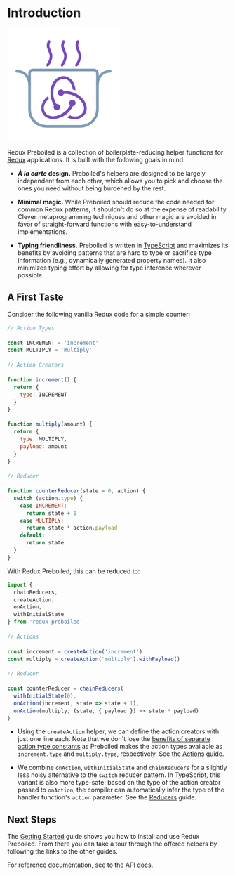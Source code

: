 # Introduction

![](../logo/logo.png)

Redux Preboiled is a collection of boilerplate-reducing helper functions
for [Redux][redux] applications. It is built with the following goals in
mind:

- **_À la carte_ design.** Preboiled's helpers are designed to be largely
  independent from each other, which allows you to pick and choose
  the ones you need without being burdened by the rest.

- **Minimal magic.** While Preboiled should reduce the code needed for
  common Redux patterns, it shouldn't do so at the expense of readability.
  Clever metaprogramming techniques and other magic are avoided in favor of
  straight-forward functions with easy-to-understand implementations.

- **Typing friendliness.** Preboiled is written in [TypeScript][ts]
  and maximizes its benefits by avoiding patterns that are hard to type
  or sacrifice type information (e.g., dynamically generated property
  names). It also minimizes typing effort by allowing for type inference
  wherever possible.

## A First Taste

Consider the following vanilla Redux code for a simple counter:

```js
// Action Types

const INCREMENT = 'increment'
const MULTIPLY = 'multiply'

// Action Creators

function increment() {
  return {
    type: INCREMENT
  }
}

function multiply(amount) {
  return {
    type: MULTIPLY,
    payload: amount
  }
}

// Reducer

function counterReducer(state = 0, action) {
  switch (action.type) {
    case INCREMENT:
      return state + 1
    case MULTIPLY:
      return state * action.payload
    default:
      return state
  }
}
```

With Redux Preboiled, this can be reduced to:

```js
import {
  chainReducers,
  createAction,
  onAction,
  withInitialState
} from 'redux-preboiled'

// Actions

const increment = createAction('increment')
const multiply = createAction('multiply').withPayload()

// Reducer

const counterReducer = chainReducers(
  withInitialState(0),
  onAction(increment, state => state + 1),
  onAction(multiply, (state, { payload }) => state * payload)
)
```

* Using the `createAction` helper, we can define the action creators with just
  one line each. Note that we don't lose the [benefits of separate action type
  constants][redux-action-types] as Preboiled makes the action types available
  as `increment.type` and `multiply.type`, respectively. See the
  [Actions](./guides/actions.md) guide.

* We combine `onAction`, `withInitialState` and `chainReducers` for a slightly
  less noisy alternative to the `switch` reducer pattern. In TypeScript, this
  variant is also more type-safe: based on the type of the action creator passed
  to `onAction`, the compiler can automatically infer the type of the handler
  function's `action` parameter. See the [Reducers](./docs/reducers.md) guide.

## Next Steps

The [Getting Started](./guides/getting-started.md) guide shows you how to install and use Redux Preboiled. From there you can take a tour through the offered helpers by following the links to the other guides.

For reference documentation, see to the [API docs](./api/README.md).

[redux]: https://redux.js.org/
[redux-action-types]: https://redux.js.org/faq/actions#why-should-type-be-a-string-or-at-least-serializable-why-should-my-action-types-be-constants
[ts]: https://www.typescriptlang.org/
